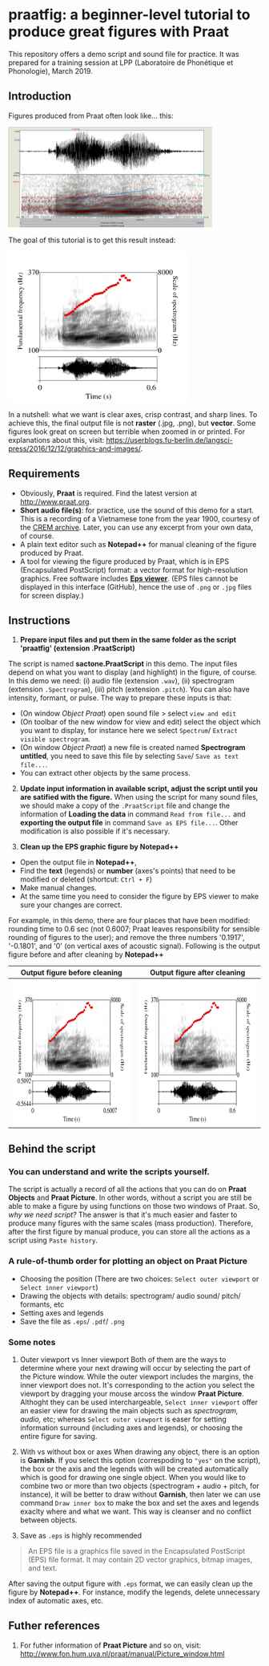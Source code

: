 # praatfig: a beginner-level tutorial to produce great figures with Praat 

This repository offers a demo script and sound file for practice. It was prepared for a training session at LPP (Laboratoire de Phonétique et Phonologie), March 2019.


## Introduction

Figures produced from Praat often look like... this:

 <img src="images/BadFigure.png" alt="Figure 1: an example of bad figure on Praat using screenshort." height="200">

The goal of this tutorial is to get this result instead: 

 <img src="images/sac_Demo_cleaned.png" alt="Figure 1: an example of bad figure on Praat using screenshort." height="300">

In a nutshell: what we want is clear axes, crisp contrast, and sharp lines. To achieve this, the final output file is not **raster** (.jpg, .png), but **vector**. Some figures look great on screen but terrible when zoomed in or printed. For explanations about this, visit: https://userblogs.fu-berlin.de/langsci-press/2016/12/12/graphics-and-images/. 

## Requirements
- Obviously, **Praat** is required. Find the latest version at http://www.praat.org.
- **Short audio file(s)**: for practice, use the sound of this demo for a start. This is a recording of a Vietnamese tone from the year 1900, courtesy of the [CREM archive](https://archives.crem-cnrs.fr/archives/items/CNRSMH_I_1900_001_004/). Later, you can use any excerpt from your own data, of course. 
- A plain text editor such as **Notepad++** for manual cleaning of the figure produced by Praat. 
- A tool for viewing the figure produced by Praat, which is in EPS (Encapsulated PostScript) format: a vector format for high-resolution graphics. Free software includes [**Eps viewer**](https://epsviewer.org/). (EPS files cannot be displayed in this interface (GitHub), hence the use of `.png` or `.jpg` files for screen display.)

## Instructions

1. **Prepare input files and put them in the same folder as the script 'praatfig' (extension .PraatScript)** 

The script is named **sactone.PraatScript** in this demo. 
The input files depend on what you want to display (and highlight) in the figure, of course. In this demo we need: (i) audio file (extension `.wav`), (ii) spectrogram (extension `.Spectrogram`), (iii) pitch (extension `.pitch`). You can also have intensity, formant, or pulse. The way to prepare these inputs is that: 
- (On window *Object Praat*) open sound file > select `view and edit`
- (On toolbar of the new window for view and edit) select the object which you want to display, for instance here we select `Spectrum`/ `Extract visible spectrogram`. 
- (On window *Object Praat*) a new file is created named **Spectrogram untitled**, you need to save this file by selecting `Save`/ `Save as text file...`. 
- You can extract other objects by the same process. 

2. **Update input information in available script, adjust the script until you are satified with the figure.**
When using the script for many sound files, we should make a copy of the `.PraatScript` file and change the information of **Loading the data** in command `Read from file...` and **exporting the output file** in command `Save as EPS file...`. Other modification is also possible if it's necessary.

3. **Clean up the EPS graphic figure by Notepad++**
- Open the output file in **Notepad++**, 
- Find the **text** (legends) or **number** (axes's points) that need to be modified or deleted (shortcut: `Ctrl + F`)
- Make manual changes.
- At the same time you need to consider the figure by EPS viewer to make sure your changes are correct. 

For example, in this demo, there are four places that have been modified: rounding time to 0.6 sec (not 0.6007; Praat leaves responsibility for sensible rounding of figures to the user); and remove the three numbers '0.1917', '-0.1801', and '0' (on vertical axes of acoustic signal). Following is the output figure before and after cleaning by **Notepad++**

Output figure before cleaning | Output figure after cleaning
----------------------------- | ----------------------------
<img src="images/sac_Demo.png" height="288"> | <img src="images/sac_Demo_cleaned.png" height="288">

## Behind the script 
### You can understand and write the scripts yourself.
The script is actually a record of all the actions that you can do on **Praat Objects** and **Praat Picture**. In other words, without a script you are still be able to make a figure by using functions on those two windows of Praat. 
So, *why we need script?* The answer is that it's much easier and faster to produce many figures with the same scales (mass production). Therefore, after the first figure by manual produce, you can store all the actions as a script using `Paste history`.

### A rule-of-thumb order for plotting an object on **Praat Picture**
- Choosing the position (There are two choices: `Select outer viewport` or `Select inner viewport`) 
- Drawing the objects with details: spectrogram/ audio sound/ pitch/ formants, etc
- Setting axes and legends
- Save the file as `.eps`/ `.pdf`/ `.png`

### Some notes
1. Outer viewport vs Inner viewport 
Both of them are the ways to determine where your next drawing will occur by selecting the part of the Picture window. While the outer viewport includes the margins, the inner viewport does not. It's corresponding to the action you select the viewport by dragging your mouse arcoss the window **Praat Picture**. Althoght they can be used interchargeable, `Select inner viewport` offer an easier view for drawing the main objects such as *spectrogram, audio,* etc; whereas `Select outer viewport` is easer for setting information surround (including axes and legends), or choosing the entire figure for saving. 

2. With vs without box or axes 
 When drawing any object, there is an option is **Garnish**. If you select this option (correspoding to `"yes"` on the script), the box or the axis and the legends with will be created automatically which is good for drawing one single object. When you would like to combine two or more than two objects (spectrogram + audio + pitch, for instance), it will be better to draw without **Garnish**, then later we can use command `Draw inner box` to make the box and set the axes and legends exaclty where and what we want. This way is cleanser and no conflict between objects.
 
3. Save as `.eps` is highly recommended 
> An EPS file is a graphics file saved in the Encapsulated PostScript (EPS) file format. It may contain 2D vector graphics, bitmap images, and text. 

After saving the output figure with `.eps` format, we can easily clean up the figure by **Notepad++**. For instance, modify the legends, delete unnecessary index of automatic axes, etc.

## Futher references
1. For futher information of **Praat Picture** and so on, visit: http://www.fon.hum.uva.nl/praat/manual/Picture_window.html
